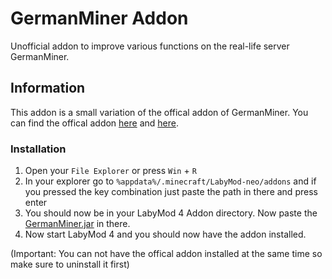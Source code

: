 # GermanMiner Addon

Unofficial addon to improve various functions on the real-life server GermanMiner.


## Information

This addon is a small variation of the offical addon of GermanMiner.
You can find the offical addon [here](https://github.com/staipsnet-org/GermanMinerDE-LabyAddonV4/) and [here](https://flintmc.net/modification/114.germanmineraddon).


### Installation

1. Open your `File Explorer` or press `Win` + `R`
2. In your explorer go to `%appdata%/.minecraft/LabyMod-neo/addons` and if you pressed the key combination just paste the path in there and press enter
3. You should now be in your LabyMod 4 Addon directory. Now paste the [GermanMiner.jar](https://github.com/Funboyy/germanminer/releases/latest/download/GermanMiner.jar) in there.
4. Now start LabyMod 4 and you should now have the addon installed. 

(Important: You can not have the offical addon installed at the same time so make sure to uninstall it first)
